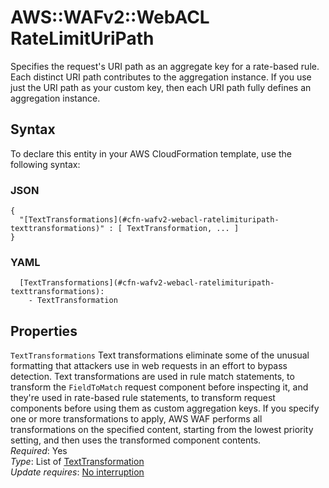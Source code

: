 # AWS::WAFv2::WebACL RateLimitUriPath<a name="aws-properties-wafv2-webacl-ratelimituripath"></a>

Specifies the request's URI path as an aggregate key for a rate\-based rule\. Each distinct URI path contributes to the aggregation instance\. If you use just the URI path as your custom key, then each URI path fully defines an aggregation instance\. 

## Syntax<a name="aws-properties-wafv2-webacl-ratelimituripath-syntax"></a>

To declare this entity in your AWS CloudFormation template, use the following syntax:

### JSON<a name="aws-properties-wafv2-webacl-ratelimituripath-syntax.json"></a>

```
{
  "[TextTransformations](#cfn-wafv2-webacl-ratelimituripath-texttransformations)" : [ TextTransformation, ... ]
}
```

### YAML<a name="aws-properties-wafv2-webacl-ratelimituripath-syntax.yaml"></a>

```
  [TextTransformations](#cfn-wafv2-webacl-ratelimituripath-texttransformations): 
    - TextTransformation
```

## Properties<a name="aws-properties-wafv2-webacl-ratelimituripath-properties"></a>

`TextTransformations`  <a name="cfn-wafv2-webacl-ratelimituripath-texttransformations"></a>
Text transformations eliminate some of the unusual formatting that attackers use in web requests in an effort to bypass detection\. Text transformations are used in rule match statements, to transform the `FieldToMatch` request component before inspecting it, and they're used in rate\-based rule statements, to transform request components before using them as custom aggregation keys\. If you specify one or more transformations to apply, AWS WAF performs all transformations on the specified content, starting from the lowest priority setting, and then uses the transformed component contents\.   
*Required*: Yes  
*Type*: List of [TextTransformation](aws-properties-wafv2-webacl-texttransformation.md)  
*Update requires*: [No interruption](https://docs.aws.amazon.com/AWSCloudFormation/latest/UserGuide/using-cfn-updating-stacks-update-behaviors.html#update-no-interrupt)